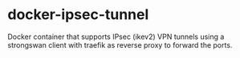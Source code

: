 # docker-ipsec-tunnel
Docker container that supports IPsec (ikev2) VPN tunnels using a strongswan client with traefik as reverse proxy to forward the ports.
